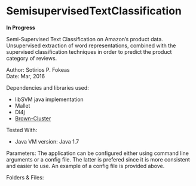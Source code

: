 # SemisupervisedTextClassification

**In Progress**

Semi-Supervised Text Classification on Amazon’s product data. Unsupervised extraction
of word representations, combined with the supervised classification techniques in
order to predict the product category of reviews.

Author: Sotirios P. Fokeas  
Date: Mar, 2016

Dependencies and libraries used:
- libSVM java implementation
- Mallet
- Dl4j
- [Brown-Cluster](https://github.com/percyliang/brown-cluster)

Tested With:
- Java VM version: Java 1.7

Parameters:
The application can be configured either using command line arguments or a config file. The latter is prefered since it is more consistent and easier to use. An example of a config file is provided above.

Folders & Files:



